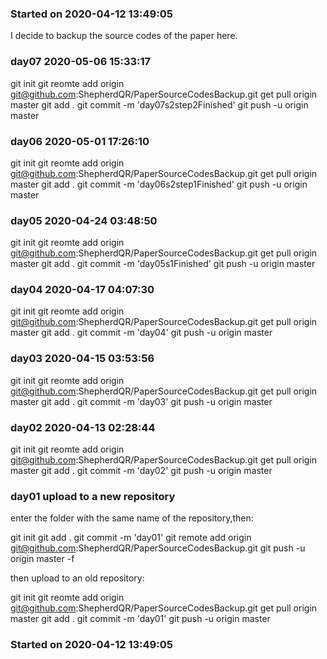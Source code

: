 <!--
 * @Author: Shepherd Qirong
 * @Date: 2020-04-12 13:48:44
 * @Github: https://github.com/ShepherdQR
 * @LastEditors: Shepherd Qirong
 * @LastEditTime: 2020-05-06 15:33:42
 * @Copyright (c) 2019--20xx Shepherd Qirong. All rights reserved.
 -->

### Started on 2020-04-12 13:49:05
I decide to backup the source codes of the paper here.


### day07 2020-05-06 15:33:17
git init
git reomte add origin git@github.com:ShepherdQR/PaperSourceCodesBackup.git
get pull origin master
git add .
git commit -m 'day07s2step2Finished'
git push -u origin master


### day06 2020-05-01 17:26:10
git init
git reomte add origin git@github.com:ShepherdQR/PaperSourceCodesBackup.git
get pull origin master
git add .
git commit -m 'day06s2step1Finished'
git push -u origin master


### day05 2020-04-24 03:48:50
git init
git reomte add origin git@github.com:ShepherdQR/PaperSourceCodesBackup.git
get pull origin master
git add .
git commit -m 'day05s1Finished'
git push -u origin master


### day04 2020-04-17 04:07:30
git init
git reomte add origin git@github.com:ShepherdQR/PaperSourceCodesBackup.git
get pull origin master
git add .
git commit -m 'day04'
git push -u origin master


### day03 2020-04-15 03:53:56
git init
git reomte add origin git@github.com:ShepherdQR/PaperSourceCodesBackup.git
get pull origin master
git add .
git commit -m 'day03'
git push -u origin master


### day02 2020-04-13 02:28:44
git init
git reomte add origin git@github.com:ShepherdQR/PaperSourceCodesBackup.git
get pull origin master
git add .
git commit -m 'day02'
git push -u origin master


### day01 upload to a new repository
enter the folder with the same name of the repository,then:

git init
git add .
git commit -m 'day01'
git remote add origin git@github.com:ShepherdQR/PaperSourceCodesBackup.git
git push -u origin master -f

then upload to an old repository:

git init
git reomte add origin git@github.com:ShepherdQR/PaperSourceCodesBackup.git
get pull origin master
git add .
git commit -m 'day01'
git push -u origin master
### Started on 2020-04-12 13:49:05
